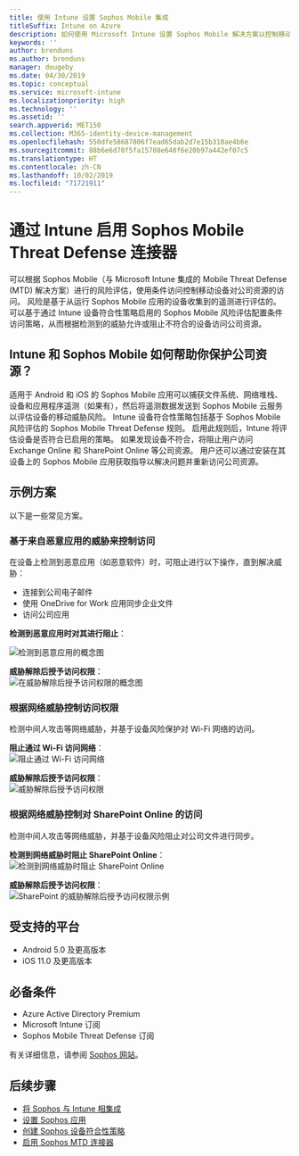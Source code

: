 ```yaml
---
title: 使用 Intune 设置 Sophos Mobile 集成
titleSuffix: Intune on Azure
description: 如何使用 Microsoft Intune 设置 Sophos Mobile 解决方案以控制移动设备对公司资源的访问。
keywords: ''
author: brenduns
ms.author: brenduns
manager: dougeby
ms.date: 04/30/2019
ms.topic: conceptual
ms.service: microsoft-intune
ms.localizationpriority: high
ms.technology: ''
ms.assetid: ''
search.appverid: MET150
ms.collection: M365-identity-device-management
ms.openlocfilehash: 550dfe58687806f7ead65dab2d7e15b310ae4b6e
ms.sourcegitcommit: 88b6e6d70f5fa15708e640f6e20b97a442ef07c5
ms.translationtype: HT
ms.contentlocale: zh-CN
ms.lasthandoff: 10/02/2019
ms.locfileid: "71721911"
---
```

# <a name="sophos-mobile-threat-defense-connector-with-intune"></a>通过 Intune 启用 Sophos Mobile Threat Defense 连接器
可以根据 Sophos Mobile（与 Microsoft Intune 集成的 Mobile Threat Defense (MTD) 解决方案）进行的风险评估，使用条件访问控制移动设备对公司资源的访问。 风险是基于从运行 Sophos Mobile 应用的设备收集到的遥测进行评估的。
可以基于通过 Intune 设备符合性策略启用的 Sophos Mobile 风险评估配置条件访问策略，从而根据检测到的威胁允许或阻止不符合的设备访问公司资源。

## <a name="how-do-intune-and-sophos-mobile-help-protect-your-company-resources"></a>Intune 和 Sophos Mobile 如何帮助你保护公司资源？
适用于 Android 和 iOS 的 Sophos Mobile 应用可以捕获文件系统、网络堆栈、设备和应用程序遥测（如果有），然后将遥测数据发送到 Sophos Mobile 云服务以评估设备的移动威胁风险。
Intune 设备符合性策略包括基于 Sophos Mobile 风险评估的 Sophos Mobile Threat Defense 规则。 启用此规则后，Intune 将评估设备是否符合已启用的策略。 如果发现设备不符合，将阻止用户访问 Exchange Online 和 SharePoint Online 等公司资源。 用户还可以通过安装在其设备上的 Sophos Mobile 应用获取指导以解决问题并重新访问公司资源。  

## <a name="sample-scenarios"></a>示例方案
以下是一些常见方案。  
### <a name="control-access-based-on-threats-from-malicious-apps"></a>基于来自恶意应用的威胁来控制访问
在设备上检测到恶意应用（如恶意软件）时，可阻止进行以下操作，直到解决威胁：
- 连接到公司电子邮件
- 使用 OneDrive for Work 应用同步企业文件
- 访问公司应用

**检测到恶意应用时对其进行阻止**：
 
![检测到恶意应用的概念图](./media/sophos-mtd-connector/sophos_malicious_apps_blocked.png)  

**威胁解除后授予访问权限**：  
![在威胁解除后授予访问权限的概念图](./media/sophos-mtd-connector/sophos_malicious_apps_unblocked.png)

### <a name="control-access-based-on-threat-to-network"></a>根据网络威胁控制访问权限  
检测中间人攻击等网络威胁，并基于设备风险保护对 Wi-Fi 网络的访问。  

**阻止通过 Wi-Fi 访问网络**：  
![阻止通过 Wi-Fi 访问网络](./media/sophos-mtd-connector/sophos_network_wifi_blocked.png)

**威胁解除后授予访问权限**：   
![威胁解除后授予访问权限](./media/sophos-mtd-connector/sophos_network_wifi_unblocked.png)  

### <a name="control-access-to-sharepoint-online-based-on-threat-to-network"></a>根据网络威胁控制对 SharePoint Online 的访问  
检测中间人攻击等网络威胁，并基于设备风险阻止对公司文件进行同步。  

**检测到网络威胁时阻止 SharePoint Online**：   
![检测到网络威胁时阻止 SharePoint Online](./media/sophos-mtd-connector/sophos_network_spo_blocked.png)  

**威胁解除后授予访问权限**：  
![SharePoint 的威胁解除后授予访问权限示例](./media/sophos-mtd-connector/sophos_network_spo_unblocked.png)  

## <a name="supported-platforms"></a>受支持的平台  
- Android 5.0 及更高版本
- iOS 11.0 及更高版本

## <a name="prerequisites"></a>必备条件  
- Azure Active Directory Premium
- Microsoft Intune 订阅 
- Sophos Mobile Threat Defense 订阅

有关详细信息，请参阅 [Sophos 网站](https://www.sophos.com/products/mobile-control)。  

## <a name="next-steps"></a>后续步骤  
- [将 Sophos 与 Intune 相集成](sophos-mtd-connector-integration.md)
- [设置 Sophos 应用](mtd-apps-ios-app-configuration-policy-add-assign.md)
- [创建 Sophos 设备符合性策略](mtd-device-compliance-policy-create.md)
- [启用 Sophos MTD 连接器](mtd-connector-enable.md)
